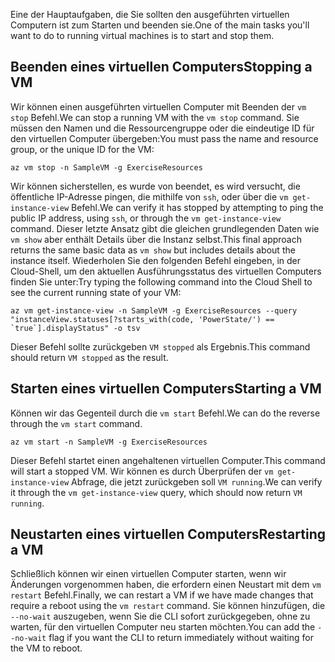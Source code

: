 <span data-ttu-id="7de6b-101">Eine der Hauptaufgaben, die Sie sollten den ausgeführten virtuellen Computern ist zum Starten und beenden sie.</span><span class="sxs-lookup"><span data-stu-id="7de6b-101">One of the main tasks you'll want to do to running virtual machines is to start and stop them.</span></span>

## <a name="stopping-a-vm"></a><span data-ttu-id="7de6b-102">Beenden eines virtuellen Computers</span><span class="sxs-lookup"><span data-stu-id="7de6b-102">Stopping a VM</span></span>

<span data-ttu-id="7de6b-103">Wir können einen ausgeführten virtuellen Computer mit Beenden der `vm stop` Befehl.</span><span class="sxs-lookup"><span data-stu-id="7de6b-103">We can stop a running VM with the `vm stop` command.</span></span> <span data-ttu-id="7de6b-104">Sie müssen den Namen und die Ressourcengruppe oder die eindeutige ID für den virtuellen Computer übergeben:</span><span class="sxs-lookup"><span data-stu-id="7de6b-104">You must pass the name and resource group, or the unique ID for the VM:</span></span>

```azurecli
az vm stop -n SampleVM -g ExerciseResources
```

<span data-ttu-id="7de6b-105">Wir können sicherstellen, es wurde von beendet, es wird versucht, die öffentliche IP-Adresse pingen, die mithilfe von `ssh`, oder über die `vm get-instance-view` Befehl.</span><span class="sxs-lookup"><span data-stu-id="7de6b-105">We can verify it has stopped by attempting to ping the public IP address, using `ssh`, or through the `vm get-instance-view` command.</span></span> <span data-ttu-id="7de6b-106">Dieser letzte Ansatz gibt die gleichen grundlegenden Daten wie `vm show` aber enthält Details über die Instanz selbst.</span><span class="sxs-lookup"><span data-stu-id="7de6b-106">This final approach returns the same basic data as `vm show` but includes details about the instance itself.</span></span> <span data-ttu-id="7de6b-107">Wiederholen Sie den folgenden Befehl eingeben, in der Cloud-Shell, um den aktuellen Ausführungsstatus des virtuellen Computers finden Sie unter:</span><span class="sxs-lookup"><span data-stu-id="7de6b-107">Try typing the following command into the Cloud Shell to see the current running state of your VM:</span></span>

```azurecli
az vm get-instance-view -n SampleVM -g ExerciseResources --query "instanceView.statuses[?starts_with(code, 'PowerState/') == `true`].displayStatus" -o tsv
```

<span data-ttu-id="7de6b-108">Dieser Befehl sollte zurückgeben `VM stopped` als Ergebnis.</span><span class="sxs-lookup"><span data-stu-id="7de6b-108">This command should return `VM stopped` as the result.</span></span>

## <a name="starting-a-vm"></a><span data-ttu-id="7de6b-109">Starten eines virtuellen Computers</span><span class="sxs-lookup"><span data-stu-id="7de6b-109">Starting a VM</span></span>

<span data-ttu-id="7de6b-110">Können wir das Gegenteil durch die `vm start` Befehl.</span><span class="sxs-lookup"><span data-stu-id="7de6b-110">We can do the reverse through the `vm start` command.</span></span>

```azurecli
az vm start -n SampleVM -g ExerciseResources
```

<span data-ttu-id="7de6b-111">Dieser Befehl startet einen angehaltenen virtuellen Computer.</span><span class="sxs-lookup"><span data-stu-id="7de6b-111">This command will start a stopped VM.</span></span> <span data-ttu-id="7de6b-112">Wir können es durch Überprüfen der `vm get-instance-view` Abfrage, die jetzt zurückgeben soll `VM running`.</span><span class="sxs-lookup"><span data-stu-id="7de6b-112">We can verify it through the `vm get-instance-view` query, which should now return `VM running`.</span></span>

## <a name="restarting-a-vm"></a><span data-ttu-id="7de6b-113">Neustarten eines virtuellen Computers</span><span class="sxs-lookup"><span data-stu-id="7de6b-113">Restarting a VM</span></span>

<span data-ttu-id="7de6b-114">Schließlich können wir einen virtuellen Computer starten, wenn wir Änderungen vorgenommen haben, die erfordern einen Neustart mit dem `vm restart` Befehl.</span><span class="sxs-lookup"><span data-stu-id="7de6b-114">Finally, we can restart a VM if we have made changes that require a reboot using the `vm restart` command.</span></span> <span data-ttu-id="7de6b-115">Sie können hinzufügen, die `--no-wait` auszugeben, wenn Sie die CLI sofort zurückgegeben, ohne zu warten, für den virtuellen Computer neu starten möchten.</span><span class="sxs-lookup"><span data-stu-id="7de6b-115">You can add the `--no-wait` flag if you want the CLI to return immediately without waiting for the VM to reboot.</span></span>

